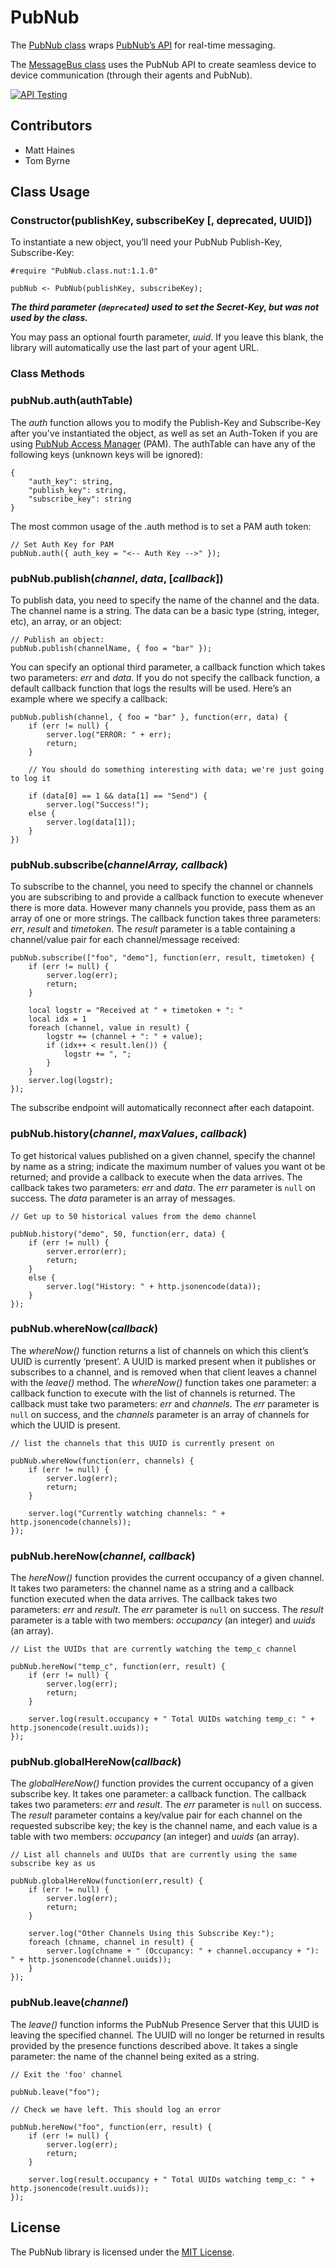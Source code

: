 # PubNub

The [PubNub class](./PubNub.class.nut) wraps [PubNub’s API](http://www.pubnub.com/) for real-time messaging.

The [MessageBus class](./MessageBus) uses the PubNub API to create seamless device to device communication (through their agents and PubNub).

[![API Testing](https://img.shields.io/badge/API%20Test-RapidAPI-blue.svg)](https://rapidapi.com/package/PubNub/functions?utm_source=PubnubGithub&utm_medium=button&utm_content=Vender_GitHub)

## Contributors

- Matt Haines
- Tom Byrne

## Class Usage

### Constructor(publishKey, subscribeKey [, deprecated, UUID])

To instantiate a new object, you’ll need your PubNub Publish-Key, Subscribe-Key:

```squirrel
#require "PubNub.class.nut:1.1.0"

pubNub <- PubNub(publishKey, subscribeKey);
```

***The third parameter (```deprecated```) used to set the Secret-Key, but was not used by the class.***

You may pass an optional fourth parameter, *uuid*. If you leave this blank, the library will automatically use the last part of your agent URL.

### Class Methods

### pubNub.auth(authTable)

The *auth* function allows you to modify the Publish-Key and Subscribe-Key after you've instantiated the object, as well as set an Auth-Token if you are using [PubNub Access Manager](https://www.pubnub.com/docs/javascript/tutorial/access-manager.html) (PAM). The authTable can have any of the following keys (unknown keys will be ignored):

```squirrel
{
    "auth_key": string,
    "publish_key": string,
    "subscribe_key": string
}
```

The most common usage of the .auth method is to set a PAM auth token:

```squirrel
// Set Auth Key for PAM
pubNub.auth({ auth_key = "<-- Auth Key -->" });
```

### pubNub.publish(*channel*, *data*, [*callback*])

To publish data, you need to specify the name of the channel and the data. The channel name is a string. The data can be a basic type (string, integer, etc), an array, or an object:

```squirrel
// Publish an object:
pubNub.publish(channelName, { foo = "bar" });
```

You can specify an optional third parameter, a callback function which takes two parameters: *err* and *data*. If you do not specify the callback function, a default callback function that logs the results will be used. Here’s an example where we specify a callback:

```squirrel
pubNub.publish(channel, { foo = "bar" }, function(err, data) {
	if (err != null) {
		server.log("ERROR: " + err);
		return;
	}

	// You should do something interesting with data; we're just going to log it

	if (data[0] == 1 && data[1] == "Send") {
		server.log("Success!");
	else {
		server.log(data[1]);
	}
})
```

### pubNub.subscribe(*channelArray, callback*)

To subscribe to the channel, you need to specify the channel or channels you are subscribing to and provide a callback function to execute whenever there is more data. However many channels you provide, pass them as an array of one or more strings. The callback function takes three parameters: *err*, *result* and *timetoken*. The *result* parameter is a table containing a channel/value pair for each channel/message received:

```squirrel
pubNub.subscribe(["foo", "demo"], function(err, result, timetoken) {
    if (err != null) {
        server.log(err);
        return;
    }

    local logstr = "Received at " + timetoken + ": "
    local idx = 1
    foreach (channel, value in result) {
        logstr += (channel + ": " + value);
        if (idx++ < result.len()) {
            logstr += ", ";
        }
    }
    server.log(logstr);
});
```

The subscribe endpoint will automatically reconnect after each datapoint.

### pubNub.history(*channel*, *maxValues*, *callback*)

To get historical values published on a given channel, specify the channel by name as a string; indicate the maximum number of values you want ot be returned; and provide a callback to execute when the data arrives. The callback takes two parameters: *err* and *data*. The *err* parameter is `null` on success. The *data* parameter is an array of messages.

```squirrel
// Get up to 50 historical values from the demo channel

pubNub.history("demo", 50, function(err, data) {
    if (err != null) {
        server.error(err);
        return;
    }
    else {
        server.log("History: " + http.jsonencode(data));
    }
});
```

### pubNub.whereNow(*callback*)

The *whereNow()* function returns a list of channels on which this client’s UUID is currently ‘present’. A UUID is marked present when it publishes or subscribes to a channel, and is removed when that client leaves a channel with the *leave()* method. The *whereNow()* function takes one parameter: a callback function to execute with the list of channels is returned. The callback must take two parameters: *err* and *channels*. The *err* parameter is `null` on success, and the *channels* parameter is an array of channels for which the UUID is present.

```squirrel
// list the channels that this UUID is currently present on

pubNub.whereNow(function(err, channels) {
    if (err != null) {
        server.log(err);
        return;
    }

    server.log("Currently watching channels: " + http.jsonencode(channels));
});
```

### pubNub.hereNow(*channel*, *callback*)

The *hereNow()* function provides the current occupancy of a given channel. It takes two parameters: the channel name as a string and a callback function executed when the data arrives. The callback takes two parameters: *err* and *result*. The *err* parameter is `null` on success. The *result* parameter is a table with two members: *occupancy* (an integer) and *uuids* (an array).

```squirrel
// List the UUIDs that are currently watching the temp_c channel

pubNub.hereNow("temp_c", function(err, result) {
    if (err != null) {
        server.log(err);
        return;
    }

    server.log(result.occupancy + " Total UUIDs watching temp_c: " + http.jsonencode(result.uuids));
});
```

### pubNub.globalHereNow(*callback*)

The *globalHereNow()* function provides the current occupancy of a given subscribe key. It takes one parameter: a callback function. The callback takes two parameters: *err* and *result*. The *err* parameter is `null` on success. The *result* parameter contains a key/value pair for each channel on the requested subscribe key; the key is the channel name, and each value is a table with two members: *occupancy* (an integer) and *uuids* (an array).

```squirrel
// List all channels and UUIDs that are currently using the same subscribe key as us

pubNub.globalHereNow(function(err,result) {
    if (err != null) {
        server.log(err);
        return;
    }

    server.log("Other Channels Using this Subscribe Key:");
    foreach (chname, channel in result) {
        server.log(chname + " (Occupancy: " + channel.occupancy + "): " + http.jsonencode(channel.uuids));
    }
});
```

### pubNub.leave(*channel*)

The *leave()* function informs the PubNub Presence Server that this UUID is leaving the specified channel. The UUID will no longer be returned in results provided by the presence functions described above. It takes a single parameter: the name of the channel being exited as a string.

```squirrel
// Exit the 'foo' channel

pubNub.leave("foo");

// Check we have left. This should log an error

pubNub.hereNow("foo", function(err, result) {
    if (err != null) {
    	server.log(err);
    	return;
    }

    server.log(result.occupancy + " Total UUIDs watching temp_c: " + http.jsonencode(result.uuids));
});
```

## License

The PubNub library is licensed under the [MIT License](./LICENSE).
